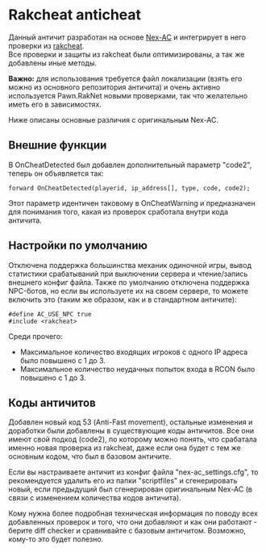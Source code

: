 # Rakcheat anticheat

Данный античит разработан на основе [Nex-AC](https://github.com/NexiusTailer/Nex-AC) и интегрирует в него проверки из [rakcheat](https://github.com/f0Re3t/rakcheat).  
Все проверки и защиты из rakcheat были оптимизированы, а так же добавлены иные методы.  

**Важно:** для использования требуется файл локализации (взять его можно из основного репозитория античита) и очень активно используется Pawn.RakNet новыми проверками, так что желательно иметь его в зависимостях.

Ниже описаны основные различия с оригинальным Nex-AC.

## Внешние функции

В OnCheatDetected был добавлен дополнительный параметр "code2", теперь он объявляется так:

```pawn
forward OnCheatDetected(playerid, ip_address[], type, code, code2);
```

Этот параметр идентичен таковому в OnCheatWarning и предназначен для понимания того, какая из проверок сработала внутри кода античита.

## Настройки по умолчанию

Отключена поддержка большинства механик одиночной игры, вывод статистики срабатываний при выключении сервера и чтение/запись внешнего конфиг файла. Также по умолчанию отключена поддержка NPC-ботов, но если вы используете их на своем сервере, то можете включить это (таким же образом, как и в стандартном античите):

```pawn
#define AC_USE_NPC true
#include <rakcheat>
```

Среди прочего:
* Максимальное количество входящих игроков с одного IP адреса было повышено с 1 до 3.
* Максимальное количество неудачных попыток входа в RCON было повышено с 1 до 3.

## Коды античитов

Добавлен новый код 53 (Anti-Fast movement), остальные изменения и доработки были добавлены в существующие коды античитов. Все они имеют свой подкод (code2), по которому можно понять, что срабатала именно новая проверка из rakcheat, даже если она будет с тем же основным кодом, что был в базовом античите.

Если вы настраиваете античит из конфиг файла "nex-ac_settings.cfg", то рекомендуется удалить его из папки "scriptfiles" и сгенерировать новый, если предыдущий был сгенерирован оригинальным Nex-AC (в связи с изменением количества кодов античита).

Кому нужна более подробная техническая информация по поводу всех добавленных проверок и того, что они добавляют и как они работают - берите diff checker и сравнивайте с базовым античитом. Возможно, кому-то это будет полезно.

